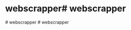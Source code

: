 # webscrapper#   w e b s c r a p p e r  
 #   w e b s c r a p p e r  
 #   w e b s c r a p p e r  
 